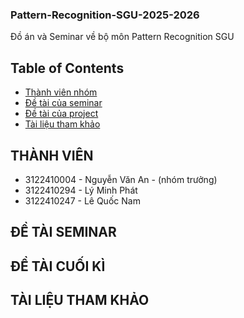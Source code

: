 ### Pattern-Recognition-SGU-2025-2026
Đồ án và Seminar về bộ môn Pattern Recognition SGU

## Table of Contents
* [Thành viên nhóm](#thành-viên)
* [Đề tài của seminar](#technologies-used)
* [Đề tài của project](#technologies-used)
* [Tài liệu tham khảo](#technologies-used)

## THÀNH VIÊN
- 3122410004 - Nguyễn Văn An - (nhóm trưởng)
- 3122410294 - Lý Minh Phát
- 3122410247 - Lê Quốc Nam

## ĐỀ TÀI SEMINAR


## ĐỀ TÀI CUỐI KÌ

## TÀI LIỆU THAM KHẢO
  
